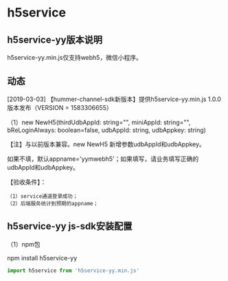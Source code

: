 # h5service

## h5service-yy版本说明

h5service-yy.min.js仅支持webh5，微信小程序。

## 动态

[2019-03-03] 【hummer-channel-sdk新版本】提供h5service-yy.min.js  1.0.0版本发布（VERSION = 1583306655）

（1）new NewH5(thirdUdbAppId: string="", miniAppId: string="", bReLoginAlways: boolean=false, udbAppId: string, udbAppkey: string)

【注】与以前版本兼容。new NewH5 新增参数udbAppId和udbAppkey。

如果不填，默认appname='yymwebh5'；如果填写，请业务填写正确的udbAppId和udbAppkey。

【验收条件】：

	（1）service通道登录成功；
	（2）后端服务统计到预期的appname；


## h5service-yy js-sdk安装配置

（1）npm包

npm install h5service-yy

```javascript
import h5service from 'h5service-yy.min.js'
```
